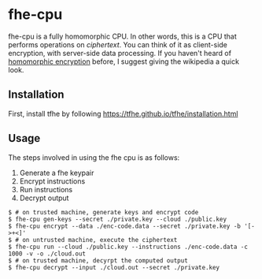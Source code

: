 # fhe-cpu

fhe-cpu is a fully homomorphic CPU. In other words, this is a CPU that performs operations on _ciphertext_. You can think of it as client-side encryption, with server-side data processing. If you haven't heard of [homomorphic encryption][1] before, I suggest giving the wikipedia a quick look.

[1]: https://en.wikipedia.org/wiki/Homomorphic_encryption

## Installation
First, install tfhe by following https://tfhe.github.io/tfhe/installation.html

## Usage
The steps involved in using the fhe cpu is as follows:
1) Generate a fhe keypair
2) Encrypt instructions
3) Run instructions
4) Decrypt output


```console
$ # on trusted machine, generate keys and encrypt code
$ fhe-cpu gen-keys --secret ./private.key --cloud ./public.key
$ fhe-cpu encrypt --data ./enc-code.data --secret ./private.key -b '[->+<]'
$ # on untrusted machine, execute the ciphertext
$ fhe-cpu run --cloud ./public.key --instructions ./enc-code.data -c 1000 -v -o ./cloud.out
$ # on trusted machine, decyrpt the computed output
$ fhe-cpu decrypt --input ./cloud.out --secret ./private.key
```
